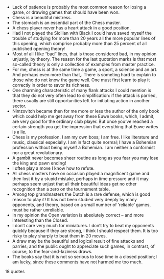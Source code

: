  - Lack of patience is probably the most common reason for losing a game, or drawing games that should have been won.
 - Chess is a beautiful mistress.
 - The stomach is an essential part of the Chess master.
 - A chess player never has a heart attack in a good position.
 - Had I not played the Sicilian with Black I could have saved myself the trouble of studying for more than 20 years all the more popular lines of this opening, which comprise probably more than 25 percent of all published opening theory!
 - Most of all I like “bad” lines, that is those considered bad, in my opinion unjustly, by theory. The reason for the last quotation marks is that most so-called theory is only a collection of examples from master practice.
 - For me, chess is at the same time a game, a sport, a science and an art. And perhaps even more than that,. There is someting hard to explain to those who do not know the game well. One must first learn to play it correctly in order to savor its richness.
 - One charming characteristic of many flank attacks I could mention is that they do not very often lead to simplification: if the attack is parried, there usually are still opportunities left for initiating action in another sector.
 - Nimzovitch became then for me more or less the author of the only book which could help me get away from these Euwe books, which, I admit, are very good for the ordinary club player. But once you’ve reached a certain strength you get the impression that everything that Euwe writes is a lie.
 - Chess is my profession. I am my own boss; I am free. I like literature and music, classical especially. I am in fact quite normal; I have a Bohemian profession without being myself a Bohemian. I am neither a conformist nor a great revolutionary.
 - A gambit never becomes sheer routine as long as you fear you may lose the king and pawn ending!
 - I often play a move I know how to refute.
 - All chess masters have on occasion played a magnificent game and then lost it by a stupid mistake, perhaps in time pressure and it may perhaps seem unjust that all their beautiful ideas get no other recognition than a zero on the tournament table.
 - Among top grandmasters the Dutch is a rare defense, which is good reason to play it! It has not been studied very deeply by many opponents, and theory, based on a small number of ‘reliable’ games, must be rather unreliable.
 - In my opinion the Open variation is absolutely correct – and more interesting than the Closed.
 - I don’t care very much for miniatures. I don’t try to beat my opponents quickly because if they are strong, I think I should respect them. It is too risky to play sharply to beat them in 20 moves.
 - A draw may be the beautiful and logical result of fine attacks and parries; and the public ought to appreciate such games, in contrast, of course, to the fear-and-laziness draws.
 - The books say that it is not so serious to lose time in a closed position; I am lucky, since these comments have not harmed me too much.

18 quotes
